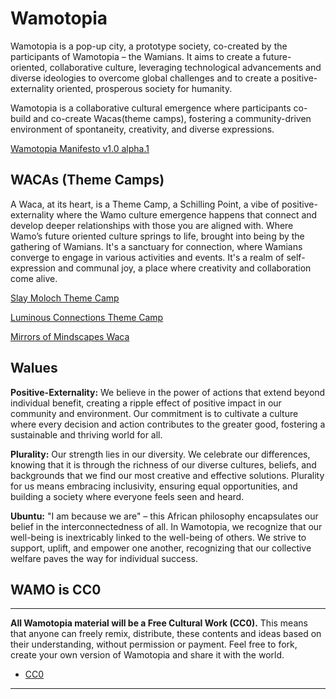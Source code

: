 # Wamotopia 

Wamotopia is a pop-up city, a prototype society, co-created by the participants of Wamotopia – the Wamians. It aims to create a future-oriented, collaborative culture, leveraging technological advancements and diverse ideologies to overcome global challenges and to create a positive-externality oriented, prosperous society for humanity.

Wamotopia is a collaborative cultural emergence where participants co-build and co-create Wacas(theme camps), fostering a community-driven environment of spontaneity, creativity, and diverse expressions.


[Wamotopia Manifesto v1.0 alpha.1](wamotopia_v1.0.md)

## WACAs (Theme Camps)

A Waca, at its heart, is a Theme Camp, a Schilling Point, a vibe of positive-externality where the Wamo culture emergence happens that connect and develop deeper relationships with those you are aligned with. Where Wamo’s future oriented culture springs to life, brought into being by the gathering of Wamians. It's a sanctuary for connection, where Wamians converge to engage in various activities and events. It's a realm of self-expression and communal joy, a place where creativity and collaboration come alive.

[Slay Moloch Theme Camp](Wacas/slay_moloch_camp_v0.8.md)

[Luminous Connections Theme Camp](Wacas/luminous_connections_camp_v0.7.md)

[Mirrors of Mindscapes Waca](Wacas/Mirrors_of_Mindscapes_Waca.md)

## Walues
**Positive-Externality:** We believe in the power of actions that extend beyond individual benefit, creating a ripple effect of positive impact in our community and environment. Our commitment is to cultivate a culture where every decision and action contributes to the greater good, fostering a sustainable and thriving world for all.

**Plurality:** Our strength lies in our diversity. We celebrate our differences, knowing that it is through the richness of our diverse cultures, beliefs, and backgrounds that we find our most creative and effective solutions. Plurality for us means embracing inclusivity, ensuring equal opportunities, and building a society where everyone feels seen and heard.

**Ubuntu:** "I am because we are" – this African philosophy encapsulates our belief in the interconnectedness of all. In Wamotopia, we recognize that our well-being is inextricably linked to the well-being of others. We strive to support, uplift, and empower one another, recognizing that our collective welfare paves the way for individual success.


## WAMO is CC0

---

**All Wamotopia material will be a Free Cultural Work (CC0).** This means that anyone can freely remix, distribute, these contents and ideas based on their understanding, without permission or payment. Feel free to fork, create your own version of Wamotopia and share it with the world.

* [CC0](https://creativecommons.org/public-domain/cc0/)

---
